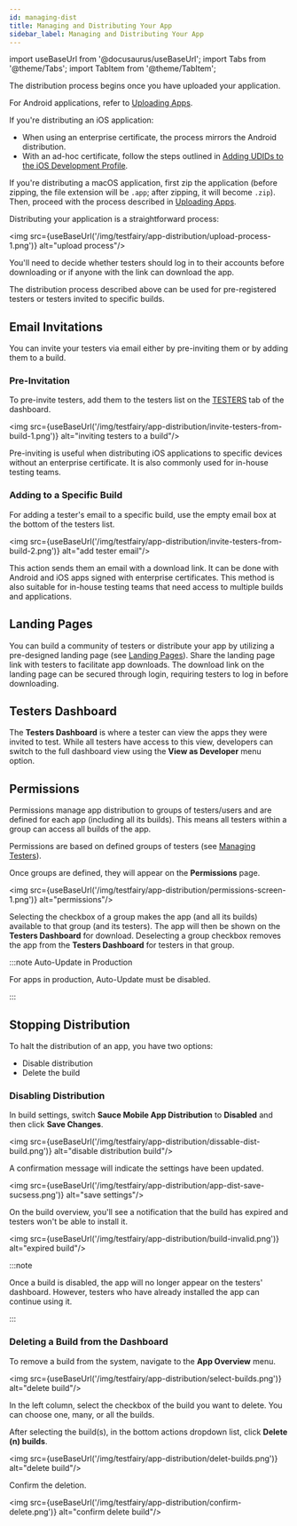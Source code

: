 ```yaml
---
id: managing-dist
title: Managing and Distributing Your App
sidebar_label: Managing and Distributing Your App
---
```


import useBaseUrl from '@docusaurus/useBaseUrl';
import Tabs from '@theme/Tabs';
import TabItem from '@theme/TabItem';

The distribution process begins once you have uploaded your application.

For Android applications, refer to [Uploading Apps](/testfairy/using-testfairy/uploading-an-app).

If you're distributing an iOS application:

- When using an enterprise certificate, the process mirrors the Android distribution.
- With an ad-hoc certificate, follow the steps outlined in [Adding UDIDs to the iOS Development Profile](/testfairy/sdk/ios/adding-udids/).

If you're distributing a macOS application, first zip the application (before zipping, the file extension will be `.app`; after zipping, it will become `.zip`). Then, proceed with the process described in [Uploading Apps](/testfairy/using-testfairy/uploading-an-app).

Distributing your application is a straightforward process:

<img src={useBaseUrl('/img/testfairy/app-distribution/upload-process-1.png')} alt="upload process"/>

You'll need to decide whether testers should log in to their accounts before downloading or if anyone with the link can download the app.

The distribution process described above can be used for pre-registered testers or testers invited to specific builds.

## Email Invitations

You can invite your testers via email either by pre-inviting them or by adding them to a build.

### Pre-Invitation

To pre-invite testers, add them to the testers list on the [TESTERS](https://app.testfairy.com/testers/) tab of the dashboard.

<img src={useBaseUrl('/img/testfairy/app-distribution/invite-testers-from-build-1.png')} alt="inviting testers to a build"/>

Pre-inviting is useful when distributing iOS applications to specific devices without an enterprise certificate. It is also commonly used for in-house testing teams.

### Adding to a Specific Build

For adding a tester's email to a specific build, use the empty email box at the bottom of the testers list.

<img src={useBaseUrl('/img/testfairy/app-distribution/invite-testers-from-build-2.png')} alt="add tester email"/>

This action sends them an email with a download link. It can be done with Android and iOS apps signed with enterprise certificates. This method is also suitable for in-house testing teams that need access to multiple builds and applications.

## Landing Pages

You can build a community of testers or distribute your app by utilizing a pre-designed landing page (see [Landing Pages](/testfairy/app-distribution/landing-pages)). Share the landing page link with testers to facilitate app downloads. The download link on the landing page can be secured through login, requiring testers to log in before downloading.

## Testers Dashboard

The **Testers Dashboard** is where a tester can view the apps they were invited to test. While all testers have access to this view, developers can switch to the full dashboard view using the **View as Developer** menu option.

## Permissions

Permissions manage app distribution to groups of testers/users and are defined for each app (including all its builds). This means all testers within a group can access all builds of the app.

Permissions are based on defined groups of testers (see [Managing Testers](/testfairy/testers/managing-testers)).

Once groups are defined, they will appear on the **Permissions** page.

<img src={useBaseUrl('/img/testfairy/app-distribution/permissions-screen-1.png')} alt="permissions"/>

Selecting the checkbox of a group makes the app (and all its builds) available to that group (and its testers). The app will then be shown on the **Testers Dashboard** for download. Deselecting a group checkbox removes the app from the **Testers Dashboard** for testers in that group.

:::note Auto-Update in Production

For apps in production, Auto-Update must be disabled.

:::

## Stopping Distribution

To halt the distribution of an app, you have two options:

- Disable distribution
- Delete the build

### Disabling Distribution

In build settings, switch **Sauce Mobile App Distribution** to **Disabled** and then click **Save Changes**.

<img src={useBaseUrl('/img/testfairy/app-distribution/dissable-dist-build.png')} alt="disable distribution build"/>

A confirmation message will indicate the settings have been updated.

<img src={useBaseUrl('/img/testfairy/app-distribution/app-dist-save-sucsess.png')} alt="save settings"/>

On the build overview, you'll see a notification that the build has expired and testers won't be able to install it.

<img src={useBaseUrl('/img/testfairy/app-distribution/build-invalid.png')} alt="expired build"/>

:::note

Once a build is disabled, the app will no longer appear on the testers' dashboard. However, testers who have already installed the app can continue using it.

:::

### Deleting a Build from the Dashboard

To remove a build from the system, navigate to the **App Overview** menu.

<img src={useBaseUrl('/img/testfairy/app-distribution/select-builds.png')} alt="delete build"/>

In the left column, select the checkbox of the build you want to delete. You can choose one, many, or all the builds.

After selecting the build(s), in the bottom actions dropdown list, click **Delete (n) builds**.

<img src={useBaseUrl('/img/testfairy/app-distribution/delet-builds.png')} alt="delete build"/>

Confirm the deletion.

<img src={useBaseUrl('/img/testfairy/app-distribution/confirm-delete.png')} alt="confirm delete build"/>
